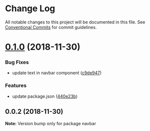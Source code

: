 # Change Log

All notable changes to this project will be documented in this file.
See [Conventional Commits](https://conventionalcommits.org) for commit guidelines.

# [0.1.0](https://github.com/rkusuma/angular-cli-lerna/compare/navbar@0.0.2...navbar@0.1.0) (2018-11-30)


### Bug Fixes

* update text in navbar component ([c9de947](https://github.com/rkusuma/angular-cli-lerna/commit/c9de947))


### Features

* update package.json ([440e23b](https://github.com/rkusuma/angular-cli-lerna/commit/440e23b))





## 0.0.2 (2018-11-30)

**Note:** Version bump only for package navbar
